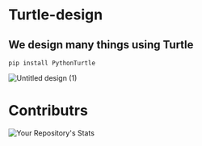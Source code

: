 # Turtle-design
## We design many things using Turtle
    pip install PythonTurtle
![Untitled design (1)](https://user-images.githubusercontent.com/96917595/156038056-b4cb0393-a500-4aa8-9a91-54d94c0bde65.gif)<br>
# Contributrs
![Your Repository's Stats](https://contrib.rocks/image?repo=proarafat/turtle-design)
